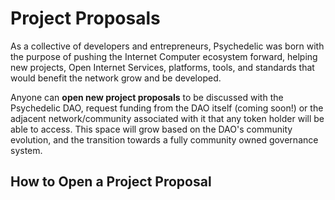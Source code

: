 # Project Proposals
As a collective of developers and entrepreneurs, Psychedelic was born with the purpose of pushing the Internet Computer ecosystem forward, helping new projects, Open Internet Services, platforms, tools, and standards that would benefit the network grow and be developed.

Anyone can **open new project proposals** to be discussed with the Psychedelic DAO, request funding from the DAO itself (coming soon!) or the adjacent network/community associated with it that any token holder will be able to access. This space will grow based on the DAO's community evolution, and the transition towards a fully community owned governance system.

## How to Open a Project Proposal
